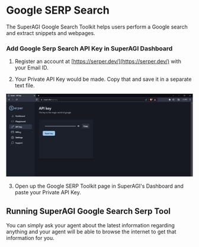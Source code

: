 # Google SERP Search

The SuperAGI Google Search Toolkit helps users perform a Google search and extract snippets and webpages.

### **Add Google Serp Search API Key in SuperAGI Dashboard**

1. Register an account at [https://serper.dev/](https://serper.dev/) with your Email ID. 

2. Your Private API Key would be made. Copy that and save it in a separate text file.

![Serper_Key](/../assets/images/SERP_api.png)


3. Open up the Google SERP Toolkit page in SuperAGI's Dashboard and paste your Private API Key. 


## Running SuperAGI Google Search Serp Tool

You can simply ask your agent about the latest information regarding anything and your agent will be able to browse the internet to get that information for you. 
